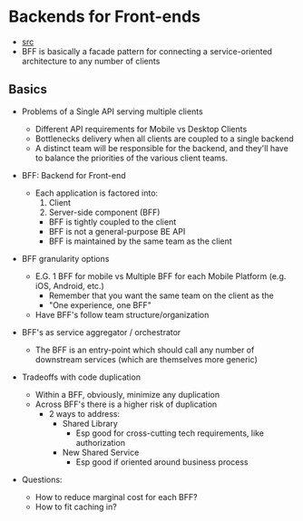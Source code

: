 Backends for Front-ends
=====================

- [src](https://samnewman.io/patterns/architectural/bff/)
- BFF is basically a facade pattern for connecting a service-oriented architecture to any number of clients

## Basics

- Problems of a Single API serving multiple clients
  - Different API requirements for Mobile vs Desktop Clients
  - Bottlenecks delivery when all clients are coupled to a single backend
  - A distinct team will be responsible for the backend, and they'll have to balance the priorities of the various client teams.
- BFF: Backend for Front-end
  - Each application is factored into:
    1. Client
    2. Server-side component (BFF)
      - BFF is tightly coupled to the client
      - BFF is not a general-purpose BE API
      - BFF is maintained by the same team as the client
- BFF granularity options
  - E.G. 1 BFF for mobile vs Multiple BFF for each Mobile Platform (e.g. iOS, Android, etc.)
    - Remember that you want the same team on the client as the 
    - "One experience, one BFF"
  - Have BFF's follow team structure/organization
- BFF's as service aggregator / orchestrator
  - The BFF is an entry-point which should call any number of downstream services (which are themselves more generic)
- Tradeoffs with code duplication
  - Within a BFF, obviously, minimize any duplication
  - Across BFF's there is a higher risk of duplication
    - 2 ways to address:
      - Shared Library
        - Esp good for cross-cutting tech requirements, like authorization
      - New Shared Service
        - Esp good if oriented around business process

- Questions:
  - How to reduce marginal cost for each BFF?
  - How to fit caching in?
  
